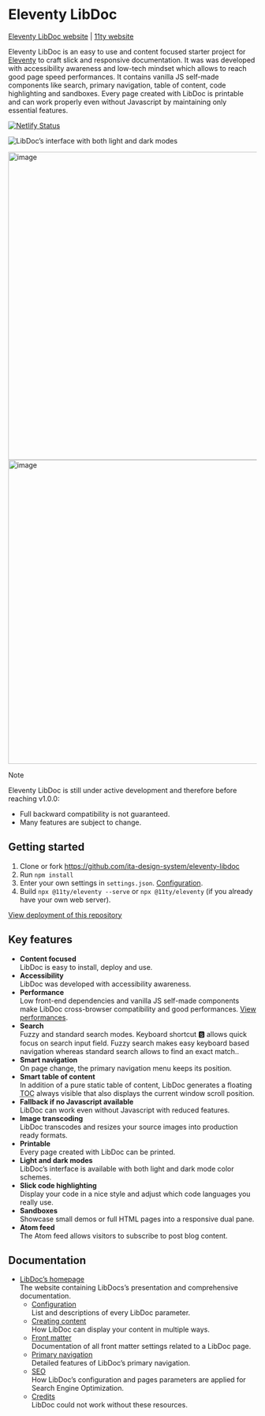 # Eleventy LibDoc

[Eleventy LibDoc website](https://eleventy-libdoc.netlify.app/) | [11ty website](11ty)

Eleventy LibDoc is an easy to use and content focused starter project for [Eleventy][11ty] to craft slick and responsive documentation. It was was developed with accessibility awareness and low-tech mindset which allows to reach good page speed performances. It contains vanilla JS self-made components like search, primary navigation, table of content, code highlighting and sandboxes. Every page created with LibDoc is printable and can work properly even without Javascript by maintaining only essential features.

[![Netlify Status](https://api.netlify.com/api/v1/badges/d1986dbf-2272-4614-8dec-c228ba4699ef/deploy-status)](https://app.netlify.com/sites/11ty-libdoc-blank/deploys)

![LibDoc’s interface with both light and dark modes](https://github.com/user-attachments/assets/91e7eb6d-8089-40b7-94e4-4fd970073c8d)

<img width="1471" height="625" alt="image" src="https://github.com/user-attachments/assets/9af60d6f-8d5b-463e-9570-b5a6e54a8515" />
<img width="1461" height="617" alt="image" src="https://github.com/user-attachments/assets/f37bbe07-f65a-4a4f-acb1-6892ec202aac" />

> [!NOTE]
> Eleventy LibDoc is still under active development and therefore before reaching v1.0.0:
> * Full backward compatibility is not guaranteed.
> * Many features are subject to change.

## Getting started

1. Clone or fork <https://github.com/ita-design-system/eleventy-libdoc>
2. Run `npm install`
3. Enter your own settings in `settings.json`. [Configuration](https://eleventy-libdoc.netlify.app/configuration/).
4. Build `npx @11ty/eleventy --serve` or `npx @11ty/eleventy` (if you already have your own web server).

[View deployment of this repository](https://11ty-libdoc-blank.netlify.app)

## Key features

* **Content focused** <br>LibDoc is easy to install, deploy and use.
* **Accessibility** <br>LibDoc was developed with accessibility awareness.
* **Performance** <br>Low front-end dependencies and vanilla JS self-made components make LibDoc cross-browser compatibility and good performances. <a href="https://developers.google.com/speed/pagespeed/insights/?url=eleventy-libdoc.netlify.app" target="_blank">View performances</a>.
* **Search** <br>Fuzzy and standard search modes. Keyboard shortcut 🆂 allows quick focus on search input field. Fuzzy search makes easy keyboard based navigation whereas standard search allows to find an exact match..
* **Smart navigation** <br>On page change, the primary navigation menu keeps its position.
* **Smart table of content** <br>In addition of a pure static table of content, LibDoc generates a floating <abbr title="Table of Content">TOC</abbr> always visible that also displays the current window scroll position.
* **Fallback if no Javascript available** <br>LibDoc can work even without Javascript with reduced features.
* **Image transcoding** <br>LibDoc transcodes and resizes your source images into production ready formats.
* **Printable** <br>Every page created with LibDoc can be printed.
* **Light and dark modes** <br>LibDoc’s interface is available with both light and dark mode color schemes.
* **Slick code highlighting** <br>Display your code in a nice style and adjust which code languages you really use.
* **Sandboxes** <br>Showcase small demos or full HTML pages into a responsive dual pane.
* **Atom feed** <br>The Atom feed allows visitors to subscribe to post blog content.

## Documentation

* [LibDoc’s homepage](https://eleventy-libdoc.netlify.app) <br>The website containing LibDocs’s presentation and comprehensive documentation.
    * [Configuration](https://eleventy-libdoc.netlify.app/configuration/) <br>List and descriptions of every LibDoc parameter.
    * [Creating content](https://eleventy-libdoc.netlify.app/creating-content/) <br>How LibDoc can display your content in multiple ways.
    * [Front matter](https://eleventy-libdoc.netlify.app/front-matter/) <br>Documentation of all front matter settings related to a LibDoc page.
    * [Primary navigation](https://eleventy-libdoc.netlify.app/primary-navigation/) <br>Detailed features of LibDoc’s primary navigation.
    * [SEO](https://eleventy-libdoc.netlify.app/configuration/seo/) <br>How LibDoc’s configuration and pages parameters are applied for Search Engine Optimization.
    * [Credits](https://eleventy-libdoc.netlify.app/configuration/credits/) <br>LibDoc could not work without these resources.

[11ty]: https://www.11ty.dev/
